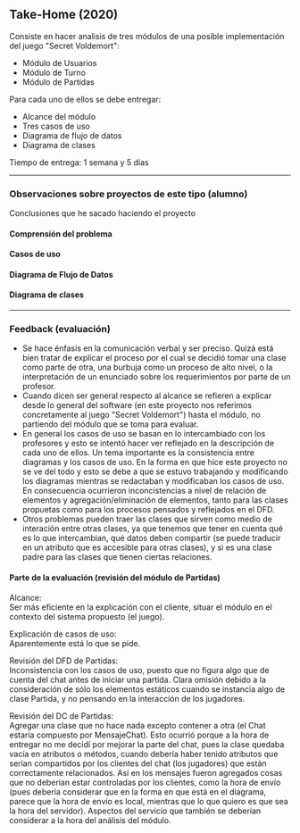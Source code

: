 ## Take-Home (2020)

Consiste en hacer analisis de tres módulos de una posible implementación del juego "Secret Voldemort":

* Módulo de Usuarios
* Módulo de Turno
* Módulo de Partidas

Para cada uno de ellos se debe entregar:

- Alcance del módulo
- Tres casos de uso
- Diagrama de flujo de datos
- Diagrama de clases

Tiempo de entrega: 1 semana y 5 días

---

### Observaciones sobre proyectos de este tipo (alumno)

Conclusiones que he sacado haciendo el proyecto

#### Comprensión del problema


#### Casos de uso  


#### Diagrama de Flujo de Datos  


#### Diagrama de clases  


---

### Feedback (evaluación)

* Se hace énfasis en la comunicación verbal y ser preciso. Quizá está bien tratar de explicar el proceso por el cual se decidió tomar una clase como parte de otra, una burbuja como un proceso de alto nivel, o la interpretación de un enunciado sobre los requerimientos por parte de un profesor.  
* Cuando dicen ser general respecto al alcance se refieren a explicar desde lo general del software (en este proyecto nos referimos concretamente al juego "Secret Voldemort") hasta el módulo, no partiendo del módulo que se toma para evaluar.  
* En general los casos de uso se basan en lo intercambiado con los profesores y esto se intentó hacer ver reflejado en la descripción de cada uno de ellos. Un tema importante es la consistencia entre diagramas y los casos de uso. En la forma en que hice este proyecto no se ve del todo y esto se debe a que se estuvo trabajando y modificando los diagramas mientras se redactaban y modificaban los casos de uso. En consecuencia ocurrieron inconcistencias a nivel de relación de elementos y agregación/eliminación de elementos, tanto para las clases propuetas como para los procesos pensados y reflejados en el DFD.  
* Otros problemas pueden traer las clases que sirven como medio de interación entre otras clases, ya que tenemos que tener en cuenta qué es lo que intercambian, qué datos deben compartir (se puede traducir en un atributo que es accesible para otras clases), y si es una clase padre para las clases que tienen ciertas relaciones.  

#### Parte de la evaluación (revisión del módulo de Partidas)

Alcance:  
Ser más eficiente en la explicación con el cliente, situar el módulo en el contexto del sistema propuesto (el juego).  

Explicación de casos de uso:  
Aparentemente está lo que se pide.  

Revisión del DFD de Partidas:  
Inconsistencia con los casos de uso, puesto que no figura algo que de cuenta del chat antes de iniciar una partida. Clara omisión debido a la consideración de sólo los elementos estáticos cuando se instancia algo de clase Partida, y no pensando en la interacción de los jugadores.  

Revisión del DC de Partidas:  
Agregar una clase que no hace nada excepto contener a otra (el Chat estaría compuesto por MensajeChat). Esto ocurrió porque a la hora de entregar no me decidí por mejorar la parte del chat, pues la clase quedaba vacía en atributos o métodos, cuando debería haber tenido atributos que serían compartidos por los clientes del chat (los jugadores) que están correctamente relacionados. Así en los mensajes fueron agregados cosas que no deberían estar controladas por los clientes, como la hora de envío (pues debería considerar que en la forma en que está en el diagrama, parece que la hora de envío es local, mientras que lo que quiero es que sea la hora del servidor). Aspectos del servicio que también se deberían considerar a la hora del análisis del módulo.  

